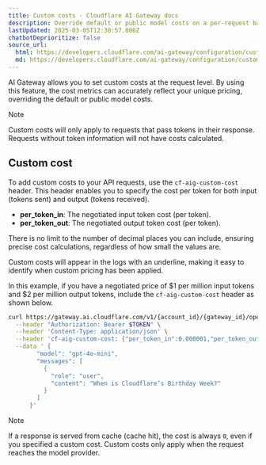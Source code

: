 ```yaml
---
title: Custom costs · Cloudflare AI Gateway docs
description: Override default or public model costs on a per-request basis.
lastUpdated: 2025-03-05T12:30:57.000Z
chatbotDeprioritize: false
source_url:
  html: https://developers.cloudflare.com/ai-gateway/configuration/custom-costs/
  md: https://developers.cloudflare.com/ai-gateway/configuration/custom-costs/index.md
---
```


AI Gateway allows you to set custom costs at the request level. By using this feature, the cost metrics can accurately reflect your unique pricing, overriding the default or public model costs.

Note

Custom costs will only apply to requests that pass tokens in their response. Requests without token information will not have costs calculated.

## Custom cost

To add custom costs to your API requests, use the `cf-aig-custom-cost` header. This header enables you to specify the cost per token for both input (tokens sent) and output (tokens received).

* **per\_token\_in**: The negotiated input token cost (per token).
* **per\_token\_out**: The negotiated output token cost (per token).

There is no limit to the number of decimal places you can include, ensuring precise cost calculations, regardless of how small the values are.

Custom costs will appear in the logs with an underline, making it easy to identify when custom pricing has been applied.

In this example, if you have a negotiated price of $1 per million input tokens and $2 per million output tokens, include the `cf-aig-custom-cost` header as shown below.

```bash
curl https://gateway.ai.cloudflare.com/v1/{account_id}/{gateway_id}/openai/chat/completions \
  --header "Authorization: Bearer $TOKEN" \
  --header 'Content-Type: application/json' \
  --header 'cf-aig-custom-cost: {"per_token_in":0.000001,"per_token_out":0.000002}' \
  --data ' {
        "model": "gpt-4o-mini",
        "messages": [
          {
            "role": "user",
            "content": "When is Cloudflare’s Birthday Week?"
          }
        ]
      }'
```

Note

If a response is served from cache (cache hit), the cost is always `0`, even if you specified a custom cost. Custom costs only apply when the request reaches the model provider.
